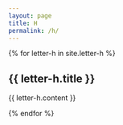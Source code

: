 ```yaml
---
layout: page
title: H
permalink: /h/
---
```

{% for letter-h in site.letter-h %}
<h2>{{ letter-h.title }}</h2>

{{ letter-h.content }}

{% endfor %}